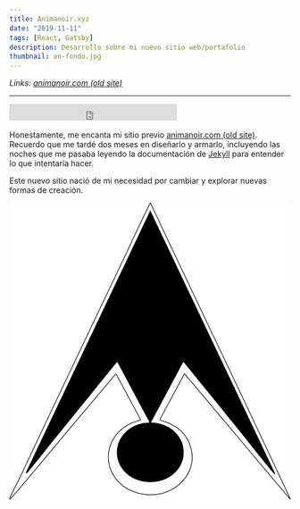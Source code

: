 ```yaml
---
title: Animanoir.xyz
date: "2019-11-11"
tags: [React, Gatsby]
description: Desarrollo sobre mi nuevo sitio web/portafolio
thumbnail: an-fondo.jpg
---
```


<div class='md-link'>

_Links:
[animanoir.com (old site)](https://animanoir.com/)_

</div>

<hr>

<iframe src="https://open.spotify.com/embed/track/0qN6EH6aJmGA7VBNfRufuE" width="300" height="30" frameborder="0" allowtransparency="true" allow="encrypted-media"></iframe>

Honestamente, me encanta mi sitio previo [animanoir.com (old site)](https://animanoir.com/). Recuerdo que me tardé dos meses en diseñarlo y armarlo, incluyendo las noches que me pasaba leyendo la documentación de [Jekyll](https://jekyllrb.com/) para entender lo que intentaría hacer.

Este nuevo sitio nació de mi necesidad por cambiar y explorar nuevas formas de creación.

<center>
  <img class="post__img" src="logo-animanoir.svg" alt="Animanoir Óscar A. Montiel" />
</center>
